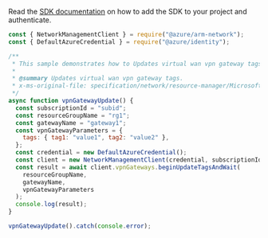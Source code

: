 Read the [SDK documentation](https://github.com/Azure/azure-sdk-for-js/blob/%40azure%2Farm-network_27.0.0/sdk/network/arm-network/README.md) on how to add the SDK to your project and authenticate.

```javascript
const { NetworkManagementClient } = require("@azure/arm-network");
const { DefaultAzureCredential } = require("@azure/identity");

/**
 * This sample demonstrates how to Updates virtual wan vpn gateway tags.
 *
 * @summary Updates virtual wan vpn gateway tags.
 * x-ms-original-file: specification/network/resource-manager/Microsoft.Network/stable/2021-05-01/examples/VpnGatewayUpdateTags.json
 */
async function vpnGatewayUpdate() {
  const subscriptionId = "subid";
  const resourceGroupName = "rg1";
  const gatewayName = "gateway1";
  const vpnGatewayParameters = {
    tags: { tag1: "value1", tag2: "value2" },
  };
  const credential = new DefaultAzureCredential();
  const client = new NetworkManagementClient(credential, subscriptionId);
  const result = await client.vpnGateways.beginUpdateTagsAndWait(
    resourceGroupName,
    gatewayName,
    vpnGatewayParameters
  );
  console.log(result);
}

vpnGatewayUpdate().catch(console.error);
```
